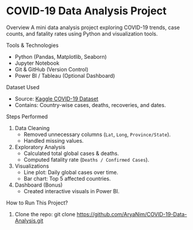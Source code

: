 # COVID-19 Data Analysis Project

Overview
A mini data analysis project exploring COVID-19 trends, case counts, and fatality rates using Python and visualization tools.

Tools & Technologies
- Python (Pandas, Matplotlib, Seaborn)
- Jupyter Notebook
- Git & GitHub (Version Control)
- Power BI / Tableau (Optional Dashboard)

 Dataset Used
- Source: [Kaggle COVID-19 Dataset](https://www.kaggle.com/datasets/imdevskp/corona-virus-report)
- Contains: Country-wise cases, deaths, recoveries, and dates.

 Steps Performed
1. Data Cleaning 
   - Removed unnecessary columns (`Lat`, `Long`, `Province/State`).  
   - Handled missing values.  
2. Exploratory Analysis
   - Calculated total global cases & deaths.  
   - Computed fatality rate (`Deaths / Confirmed Cases`).  
3. Visualizations  
   - Line plot: Daily global cases over time.  
   - Bar chart: Top 5 affected countries.  
4. Dashboard (Bonus)  
   - Created interactive visuals in Power BI.  



How to Run This Project?
1. Clone the repo:
   git clone https://github.com/AryaNim/COVID-19-Data-Analysis.git
